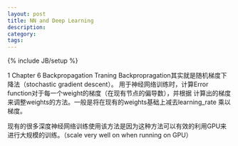 ```yaml
---
layout: post
title: NN and Deep Learning
description: 
category: 
tags: 
---
```

{% include JB/setup %}

1 Chapter 6 Backpropagation Traning
Backpropragation其实就是随机梯度下降法（stochastic gradient descent）。
用于神经网络训练时，计算Error function对于每一个weight的梯度（在现有节点的偏导数），并根据
计算出的梯度来调整weights的方法。一般是将在现有的weights基础上减去learning\_rate 乘以梯度。

现有的很多深度神经网络训练使用该方法是因为这种方法可以有效的利用GPU来进行大规模的训练。（scale very well
on when running on GPU）
